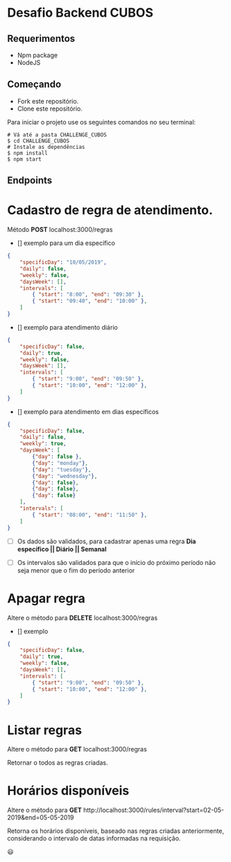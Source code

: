 # Desafio Backend CUBOS

## Requerimentos

- Npm package
- NodeJS

## Começando

- Fork este repositório.
- Clone este repositório.

Para iniciar o projeto use os seguintes comandos no seu terminal:

```
# Vá até a pasta CHALLENGE_CUBOS
$ cd CHALLENGE_CUBOS
# Instale as dependências
$ npm install
$ npm start

```

## Endpoints

# Cadastro de regra de atendimento.

Método **POST**
localhost:3000/regras 

- [] exemplo para um dia específico

```json
{
    "specificDay": "10/05/2019",
    "daily": false,
    "weekly": false,
    "daysWeek": [],
    "intervals": [
        { "start": "8:00", "end": "09:30" },
        { "start": "09:40", "end": "10:00" },
    ]
}
```

- [] exemplo para atendimento diário

```json
{
    "specificDay": false,
    "daily": true,
    "weekly": false,
    "daysWeek": [],
    "intervals": [
        { "start": "9:00", "end": "09:50" },
        { "start": "10:00", "end": "12:00" },
    ]
}
```

- [] exemplo para atendimento em dias específicos

```json
{
    "specificDay": false,
    "daily": false,
    "weekly": true,
    "daysWeek": [
        {"day": false },
        {"day": "monday"},
        {"day": "tuesday"},
        {"day": "wednesday"},
        {"day": false},
        {"day": false},
        {"day": false}
    ],
    "intervals": [
        { "start": "08:00", "end": "11:50" },
    ]
}
```
- [ ] Os dados são validados, para cadastrar apenas uma regra **Dia específico || Diário || Semanal** 

- [ ] Os intervalos são validados para que o início do próximo período não seja menor que o fim do período anterior

# Apagar regra

Altere o método para **DELETE**
localhost:3000/regras 

- [] exemplo

```json
{
    "specificDay": false,
    "daily": true,
    "weekly": false,
    "daysWeek": [],
    "intervals": [
        { "start": "9:00", "end": "09:50" },
        { "start": "10:00", "end": "12:00" },
    ]
}
```
# Listar regras

Altere o método para **GET**
localhost:3000/regras 

Retornar o todos as regras criadas.

# Horários disponíveis

Altere o método para **GET**
http://localhost:3000/rules/interval?start=02-05-2019&end=05-05-2019

Retorna os horários disponíveis, baseado nas regras criadas anteriormente, considerando o intervalo de datas informadas na requisição.

:smiley:
